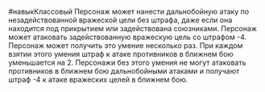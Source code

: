 #навыкКлассовый
Персонаж может нанести дальнобойную атаку по незадействованной вражеской цели без штрафа, даже если она находится под прикрытием или задействована союзниками. Персонаж может атаковать задействованную вражескую цель со штрафом -4. Персонаж может получить это умение несколько раз. При каждом взятии этого умения штраф к атаке противников в ближнем бою уменьшается на 2. Персонажи без этого умения не могут атаковать противников в ближнем бою дальнобойными атаками и получают штраф -4 к атаке вражеских целей в ближнем бою.
